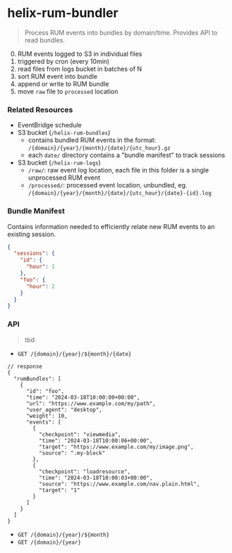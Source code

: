 # helix-rum-bundler

> Process RUM events into bundles by domain/time. Provides API to read bundles.

0. RUM events logged to S3 in individual files
1. triggered by cron (every 10min)
2. read files from logs bucket in batches of N
3. sort RUM event into bundle
4. append or write to RUM bundle
5. move `raw` file to `processed` location

### Related Resources
- EventBridge schedule
- S3 bucket (`/helix-rum-bundles`)
  - contains bundled RUM events in the format: `/{domain}/{year}/{month}/{date}/{utc_hour}.gz`
  - each `date/` directory contains a "bundle manifest" to track sessions
- S3 bucket (`/helix-rum-logs`)
  - `/raw/`: raw event log location, each file in this folder is a single unprocessed RUM event
  - `/processed/`: processed event location, unbundled, eg. `/{domain}/{year}/{month}/{date}/{utc_hour}/{date}-{id}.log`

### Bundle Manifest
Contains information needed to efficiently relate new RUM events to an existing session.
```json
{
  "sessions": {
    "id": {
      "hour": 1
    },
    "foo": {
      "hour": 2
    }
  }
}
```

### API
> tbd
- `GET /{domain}/{year}/${month}/{date}`
```jsonc
// response
{
  "rumBundles": [
    {
      "id": "foo",
      "time": "2024-03-18T10:00:00+00:00",
      "url": "https://www.example.com/my/path",
      "user_agent": "desktop",
      "weight": 10,
      "events": [
        {
          "checkpoint": "viewmedia",
          "time": "2024-03-18T10:00:06+00:00",
          "target": "https://www.example.com/my/image.png",
          "source": ".my-block"
        },
        {
          "checkpoint": "loadresource",
          "time": "2024-03-18T10:00:03+00:00",
          "source": "https://www.example.com/nav.plain.html",
          "target": "1"
        }
      ]
    }
  ]
}
```
- `GET /{domain}/{year}/${month}`
- `GET /{domain}/{year}`